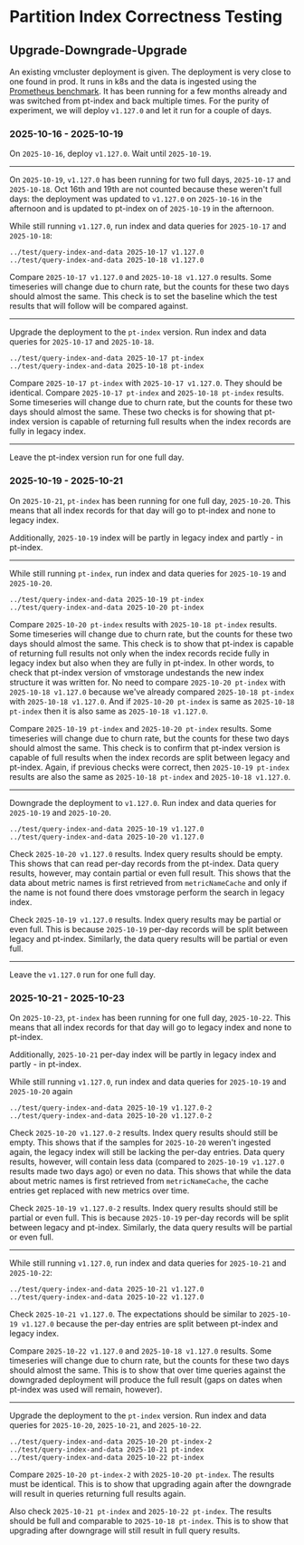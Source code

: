 # Partition Index Correctness Testing

## Upgrade-Downgrade-Upgrade

An existing vmcluster deployment is given. The deployment is very close to one
found in prod. It runs in k8s and the data is ingested using the
[Prometheus benchmark](https://github.com/VictoriaMetrics/prometheus-benchmark).
It has been running for a few months already and was switched from pt-index and
back multiple times. For the purity of experiment, we will deploy `v1.127.0` and
let it run for a couple of days.

### 2025-10-16 - 2025-10-19

On `2025-10-16`, deploy `v1.127.0`. Wait until `2025-10-19`.

---

On `2025-10-19`, `v1.127.0` has been running for two full days, `2025-10-17` and
`2025-10-18`. Oct 16th and 19th are not counted because these weren't full days:
the deployment was updated to `v1.127.0` on `2025-10-16` in the afternoon and is
updated to pt-index on of `2025-10-19` in the afternoon.

While still running `v1.127.0`, run index and data queries for `2025-10-17` and
`2025-10-18`:

```shell
../test/query-index-and-data 2025-10-17 v1.127.0
../test/query-index-and-data 2025-10-18 v1.127.0
```

Compare `2025-10-17 v1.127.0` and `2025-10-18 v1.127.0` results. Some timeseries
will change due to churn rate, but the counts for these two days should almost the
same. This check is to set the baseline which the test results that will follow
will be compared against.

---

Upgrade the deployment to the `pt-index` version. Run index and data queries for
`2025-10-17` and `2025-10-18`.

```shell
../test/query-index-and-data 2025-10-17 pt-index
../test/query-index-and-data 2025-10-18 pt-index
```

Compare `2025-10-17 pt-index` with `2025-10-17 v1.127.0`. They should be
identical. Compare `2025-10-17 pt-index` and `2025-10-18 pt-index` results. Some
timeseries will change due to churn rate, but the counts for these two days
should almost the same. These two checks is for showing that pt-index version is
capable of returning full results when the index records are fully in legacy
index.

---

Leave the pt-index version run for one full day.

### 2025-10-19 - 2025-10-21

On `2025-10-21`, `pt-index` has been running for one full day, `2025-10-20`.
This means that all index records for that day will go to pt-index and none to
legacy index.

Additionally, `2025-10-19` index will be partly in legacy index and partly - in
pt-index.

---

While still running `pt-index`, run index and data queries for `2025-10-19`
and `2025-10-20`.

```shell
../test/query-index-and-data 2025-10-19 pt-index
../test/query-index-and-data 2025-10-20 pt-index
```

Compare `2025-10-20 pt-index` results with `2025-10-18 pt-index` results. Some
timeseries will change due to churn rate, but the counts for these two days
should almost the same. This check is to show that pt-index is capable of
returning full results not only when the index records recide fully in legacy
index but also when they are fully in pt-index. In other words, to check that
pt-index version of vmstorage undestands the new index structure it was written
for. No need to compare `2025-10-20 pt-index` with `2025-10-18 v1.127.0` because
we've already compared `2025-10-18 pt-index` with `2025-10-18 v1.127.0`. And if
`2025-10-20 pt-index` is same as `2025-10-18 pt-index` then it is also same as
`2025-10-18 v1.127.0`.

Compare `2025-10-19 pt-index` and `2025-10-20 pt-index` results. Some timeseries
will change due to churn rate, but the counts for these two days should almost
the same. This check is to confirm that pt-index version is capable of full
results when the index records are split between legacy and pt-index. Again, if
previous checks were correct, then `2025-10-19 pt-index` results are also the
same as `2025-10-18 pt-index` and `2025-10-18 v1.127.0`.

---

Downgrade the deployment to `v1.127.0`. Run index and data queries for
`2025-10-19` and `2025-10-20`.

```shell
../test/query-index-and-data 2025-10-19 v1.127.0
../test/query-index-and-data 2025-10-20 v1.127.0
```

Check `2025-10-20 v1.127.0` results. Index query results should be empty. This
shows that can read per-day records from the pt-index. Data query results,
however, may contain partial or even full result. This shows that the data about
metric names is first retrieved from `metricNameCache` and only if the name is
not found there does vmstorage perform the search in legacy index.

Check `2025-10-19 v1.127.0` results. Index query results may be partial or even
full. This is because `2025-10-19` per-day records will be split between legacy
and pt-index. Similarly, the data query results will be partial or even full.

---

Leave the `v1.127.0` run for one full day.

### 2025-10-21 - 2025-10-23

On `2025-10-23`, `pt-index` has been running for one full day, `2025-10-22`.
This means that all index records for that day will go to legacy index and none
to pt-index.

Additionally, `2025-10-21` per-day index will be partly in legacy index and
partly - in pt-index.

While still running `v1.127.0`, run index and data queries for `2025-10-19` and
`2025-10-20` again

```shell
../test/query-index-and-data 2025-10-19 v1.127.0-2
../test/query-index-and-data 2025-10-20 v1.127.0-2
```

Check `2025-10-20 v1.127.0-2` results. Index query results should still be
empty. This shows that if the samples for `2025-10-20` weren't ingested again,
the legacy index will still be lacking the per-day entries. Data query results,
however, will contain less data (compared to `2025-10-19 v1.127.0` results made
two days ago) or even no data. This shows that while the data about metric names
is first retrieved from `metricNameCache`, the cache entries get replaced with
new metrics over time.

Check `2025-10-19 v1.127.0-2` results. Index query results should still be
partial or even full. This is because `2025-10-19` per-day records will be split
between legacy and pt-index. Similarly, the data query results will be partial or
even full.

---

While still running `v1.127.0`, run index and data queries for `2025-10-21` and
`2025-10-22`:

```shell
../test/query-index-and-data 2025-10-21 v1.127.0
../test/query-index-and-data 2025-10-22 v1.127.0
```

Check `2025-10-21 v1.127.0`. The expectations should be similar to
`2025-10-19 v1.127.0` because the per-day entries are split between pt-index and
legacy index.

Compare `2025-10-22 v1.127.0` and `2025-10-18 v1.127.0` results. Some timeseries
will change due to churn rate, but the counts for these two days should almost the
same. This is to show that over time queries against the downgraded deployment
will produce the full result (gaps on dates when pt-index was used will remain,
however).

---

Upgrade the deployment to the `pt-index` version. Run index and data queries for
`2025-10-20`, `2025-10-21`, and `2025-10-22`.

```shell
../test/query-index-and-data 2025-10-20 pt-index-2
../test/query-index-and-data 2025-10-21 pt-index
../test/query-index-and-data 2025-10-22 pt-index
```

Compare `2025-10-20 pt-index-2` with `2025-10-20 pt-index`. The results must be
identical. This is to show that upgrading again after the downgrade will result
in queries returning full results again.

Also check `2025-10-21 pt-index` and `2025-10-22 pt-index`. The results should
be full and comparable to `2025-10-18 pt-index`. This is to show that upgrading
after downgrage will still result in full query results.
